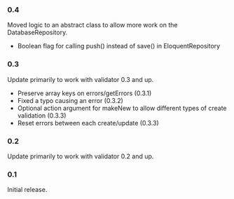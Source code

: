 ### 0.4

Moved logic to an abstract class to allow more work on the DatabaseRepository.

- Boolean flag for calling push() instead of save() in EloquentRepository

### 0.3
Update primarily to work with validator 0.3 and up.

- Preserve array keys on errors/getErrors (0.3.1)
- Fixed a typo causing an error (0.3.2)
- Optional action argument for makeNew to allow different types of create validation (0.3.3)
- Reset errors between each create/update (0.3.3)

### 0.2

Update primarily to work with validator 0.2 and up.

### 0.1

Initial release.